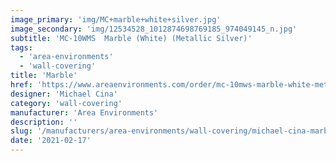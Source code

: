 ```yaml
---
image_primary: 'img/MC+marble+white+silver.jpg'
image_secondary: 'img/12534528_1012874698769185_974049145_n.jpg'
subtitle: 'MC-10WMS  Marble (White) (Metallic Silver)'
tags:
  - 'area-environments'
  - 'wall-covering'
title: 'Marble'
href: 'https://www.areaenvironments.com/order/mc-10mws-marble-white-metallic-silver'
designer: 'Michael Cina'
category: 'wall-covering'
manufacturer: 'Area Environments'
description: ''
slug: '/manufacturers/area-environments/wall-covering/michael-cina-marble'
date: '2021-02-17'
---
```

